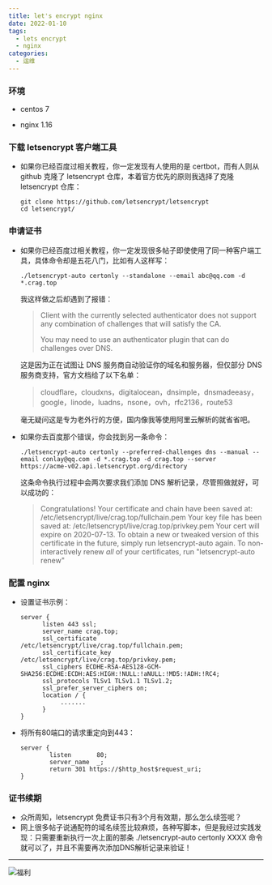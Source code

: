 ```yaml
---
title: let's encrypt nginx
date: 2022-01-10
tags:
  - lets encrypt
  - nginx
categories:
  - 运维
---
```


### 环境

* centos 7

* nginx 1.16

### 下载 letsencrypt 客户端工具

* 如果你已经百度过相关教程，你一定发现有人使用的是 certbot，而有人则从 github 克隆了 letsencrypt 仓库，本着官方优先的原则我选择了克隆 letsencrypt 仓库：
    ```shell
    git clone https://github.com/letsencrypt/letsencrypt
    cd letsencrypt/
    ```

### 申请证书

* 如果你已经百度过相关教程，你一定发现很多帖子即使使用了同一种客户端工具，具体命令却是五花八门，比如有人这样写：

    ```shell
    ./letsencrypt-auto certonly --standalone --email abc@qq.com -d *.crag.top
    ```
    我这样做之后却遇到了报错：
    > Client with the currently selected authenticator does not support any combination of challenges that will satisfy the CA. 
    >
    > You may need to use an authenticator plugin that can do challenges over DNS.
    
    这是因为正在试图让 DNS 服务商自动验证你的域名和服务器，但仅部分 DNS 服务商支持，官方文档给了以下名单：
    > cloudflare，cloudxns，digitalocean，dnsimple，dnsmadeeasy，google，linode，luadns，nsone，ovh，rfc2136，route53
    
    毫无疑问这是专为老外行的方便，国内像我等使用阿里云解析的就省省吧。
    
* 如果你去百度那个错误，你会找到另一条命令：
  ```shell
  ./letsencrypt-auto certonly --preferred-challenges dns --manual --email conlay@qq.com -d *.crag.top -d crag.top --server https://acme-v02.api.letsencrypt.org/directory
  ```
  这条命令执行过程中会两次要求我们添加 DNS 解析记录，尽管照做就好，可以成功的：
  >    Congratulations! Your certificate and chain have been saved at:
  >    /etc/letsencrypt/live/crag.top/fullchain.pem
  >    Your key file has been saved at:
  >    /etc/letsencrypt/live/crag.top/privkey.pem
  >    Your cert will expire on 2020-07-13. To obtain a new or tweaked
  >    version of this certificate in the future, simply run
  >    letsencrypt-auto again. To non-interactively renew *all* of your
  >    certificates, run "letsencrypt-auto renew"

### 配置 nginx

* 设置证书示例：
    ```
    server {
          listen 443 ssl;
          server_name crag.top;
          ssl_certificate     /etc/letsencrypt/live/crag.top/fullchain.pem;
          ssl_certificate_key /etc/letsencrypt/live/crag.top/privkey.pem;
          ssl_ciphers ECDHE-RSA-AES128-GCM-SHA256:ECDHE:ECDH:AES:HIGH:!NULL:!aNULL:!MD5:!ADH:!RC4;
          ssl_protocols TLSv1 TLSv1.1 TLSv1.2;
          ssl_prefer_server_ciphers on;
          location / {
               .......
          }
    }
    ```
* 将所有80端口的请求重定向到443：
    ```
    server {
            listen       80;
            server_name  _;
            return 301 https://$http_host$request_uri;
    }
    ```

### 证书续期

* 众所周知，letsencrypt 免费证书只有3个月有效期，那么怎么续签呢？
* 网上很多帖子说通配符的域名续签比较麻烦，各种写脚本，但是我经过实践发现：只需要重新执行一次上面的那条 ./letsencrypt-auto certonly XXXX 命令就可以了，并且不需要再次添加DNS解析记录来验证！

------
![福利](/images/骚图/三国杀/SP蔡文姬1.jpg)

